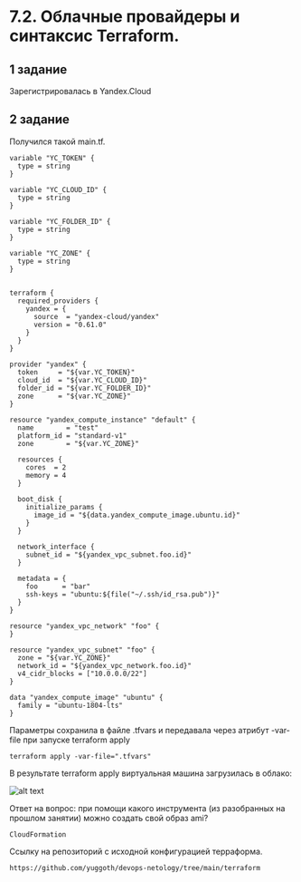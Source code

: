 # 7.2. Облачные провайдеры и синтаксис Terraform.

## 1 задание

Зарегистрировалась в Yandex.Cloud
	

## 2 задание

Получился такой main.tf. 

	variable "YC_TOKEN" {
	  type = string
	}

	variable "YC_CLOUD_ID" {
	  type = string
	}

	variable "YC_FOLDER_ID" {
	  type = string
	}

	variable "YC_ZONE" {
	  type = string
	}


	terraform {
	  required_providers {
	    yandex = {
	      source  = "yandex-cloud/yandex"
	      version = "0.61.0"
	    }
	  }
	}

	provider "yandex" {
	  token     = "${var.YC_TOKEN}"
	  cloud_id  = "${var.YC_CLOUD_ID}"
	  folder_id = "${var.YC_FOLDER_ID}"
	  zone      = "${var.YC_ZONE}"
	}

	resource "yandex_compute_instance" "default" {
	  name        = "test"
	  platform_id = "standard-v1"
	  zone        = "${var.YC_ZONE}"

	  resources {
	    cores  = 2
	    memory = 4
	  }

	  boot_disk {
	    initialize_params {
	      image_id = "${data.yandex_compute_image.ubuntu.id}"
	    }
	  }

	  network_interface {
	    subnet_id = "${yandex_vpc_subnet.foo.id}"
	  }

	  metadata = {
	    foo      = "bar"
	    ssh-keys = "ubuntu:${file("~/.ssh/id_rsa.pub")}"
	  }
	}

	resource "yandex_vpc_network" "foo" {
	}

	resource "yandex_vpc_subnet" "foo" {
	  zone = "${var.YC_ZONE}"
	  network_id = "${yandex_vpc_network.foo.id}"
	  v4_cidr_blocks = ["10.0.0.0/22"]
	}

	data "yandex_compute_image" "ubuntu" {
	  family = "ubuntu-1804-lts"
	}

Параметры сохранила в файле .tfvars и передавала через атрибут -var-file при запуске terraform apply

	terraform apply -var-file=".tfvars"

В результате terraform apply виртуальная машина загрузилась в облако:

![alt text](https://i2.paste.pics/56bb14e76ded0380e6626e54c2451d48.png)

Ответ на вопрос: при помощи какого инструмента (из разобранных на прошлом занятии) можно создать свой образ ami?

	CloudFormation

Ссылку на репозиторий с исходной конфигурацией терраформа.

	https://github.com/yuggoth/devops-netology/tree/main/terraform
